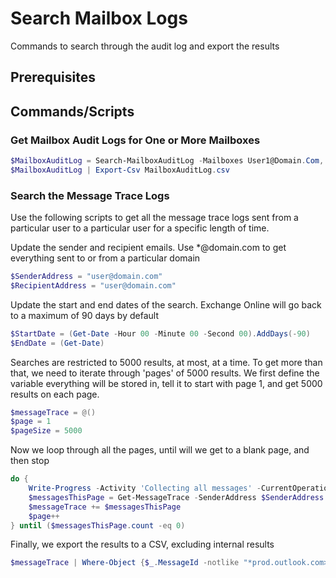 # Search Mailbox Logs

Commands to search through the audit log and export the results

## Prerequisites

## Commands/Scripts

### Get Mailbox Audit Logs for One or More Mailboxes

```PowerShell
$MailboxAuditLog = Search-MailboxAuditLog -Mailboxes User1@Domain.Com, User2@Domain.Com, User3@Domain.Com -LogonTypes Admin,Delegate -StartDate MM/DD/YYYY -EndDate MM/DD/YYYY -ResultSize 99999
$MailboxAuditLog | Export-Csv MailboxAuditLog.csv
```

### Search the Message Trace Logs

Use the following scripts to get all the message trace logs sent from a particular user to a particular user for a specific length of time.

Update the sender and recipient emails. Use *@domain.com to get everything sent to or from a particular domain

```PowerShell
$SenderAddress = "user@domain.com"
$RecipientAddress = "user@domain.com"
```

Update the start and end dates of the search. Exchange Online will go back to a maximum of 90 days by default

```PowerShell
$StartDate = (Get-Date -Hour 00 -Minute 00 -Second 00).AddDays(-90)
$EndDate = (Get-Date)
```

Searches are restricted to 5000 results, at most, at a time. To get more than that, we need to iterate through 'pages' of 5000 results.
We first define the variable everything will be stored in, tell it to start with page 1, and get 5000 results on each page.

```PowerShell
$messageTrace = @()
$page = 1
$pageSize = 5000
```

Now we loop through all the pages, until will we get to a blank page, and then stop

```PowerShell
do {
    Write-Progress -Activity 'Collecting all messages' -CurrentOperation $page
    $messagesThisPage = Get-MessageTrace -SenderAddress $SenderAddress -RecipientAddress $RecipientAddress -StartDate $StartDate -EndDate $EndDate -PageSize $pageSize -Page $page
    $messageTrace += $messagesThisPage
    $page++
} until ($messagesThisPage.count -eq 0)
```

Finally, we export the results to a CSV, excluding internal results

```PowerShell
$messageTrace | Where-Object {$_.MessageId -notlike "*prod.outlook.com>"} | export-csv "C:\temp\MessageTrace $(Get-date -Format 'yyyy-MM-dd').csv"
```
